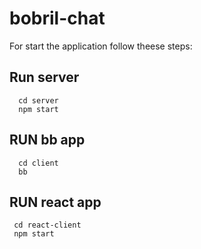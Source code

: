 # bobril-chat

For start the application follow theese steps:
## Run server
```
  cd server
  npm start
```

## RUN bb app
```
  cd client
  bb
```
## RUN react app
```
 cd react-client
 npm start
```
